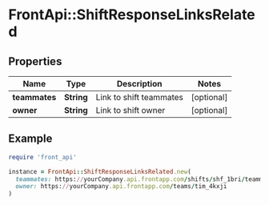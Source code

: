 # FrontApi::ShiftResponseLinksRelated

## Properties

| Name | Type | Description | Notes |
| ---- | ---- | ----------- | ----- |
| **teammates** | **String** | Link to shift teammates | [optional] |
| **owner** | **String** | Link to shift owner | [optional] |

## Example

```ruby
require 'front_api'

instance = FrontApi::ShiftResponseLinksRelated.new(
  teammates: https://yourCompany.api.frontapp.com/shifts/shf_1bri/teammates,
  owner: https://yourCompany.api.frontapp.com/teams/tim_4kxji
)
```

